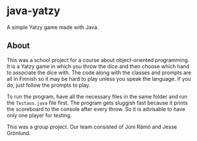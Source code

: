 # java-yatzy
A simple Yatzy game made with Java.

About
-
This was a school project for a course about object-oriented programming. It is a Yatzy game in which you throw the dice and then choose which hand to associate the dice with. The code along with the classes and prompts are all in Finnish so it may be hard to play unless you speak the language. If you do, just follow the prompts to play.

To run the program, have all the necessary files in the same folder and run the <code>Testaus.java</code> file first. The program gets sluggish fast because it prints the scoreboard to the console after every throw. So it is advisable to have only one player for testing.

This was a group project. Our team consisted of Joni Rämö and Jesse Grönlund.
